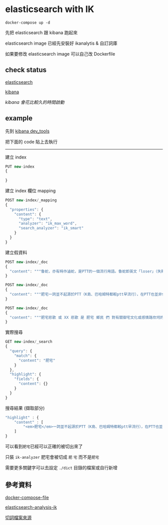 # elasticsearch with IK

`docker-compose up -d`

先把 elasticsearch 跟 kibana 跑起來

elasticsearch image 已經先安裝好 ikanalytis & 自訂詞庫

如果要修改 elasticsearch image 可以自己改 Dockerfile

## check status

[elasticsearch](http://localhost:9200/)

[kibana](http://localhost:5601)

*kibana 會花比較久的時間啟動*

## example

先到
[kibana dev_tools](http://localhost:5601/app/kibana#/dev_tools)

把下面的 code 貼上去執行

---

建立 index

```js
PUT new-index
{
  
}
```

建立 index 欄位 mapping

```js
POST new-index/_mapping
{
  "properties": {
    "content": {
      "type": "text",
      "analyzer": "ik_max_word",
      "search_analyzer": "ik_smart"
    }
  }
}
```

建立假資料

```js
POST new-index/_doc
{
  "content": """魯蛇，亦有時作滷蛇，是PTT的一個流行用語。魯蛇即英文「loser」（失敗者）的諧音。由於在ptt上很多酸民喜歡酸其他有成就或過得爽的人（有錢人、公務員、替代役…），反過來就會有些鄉民開始反酸這些人自己是loser（例沒錢、沒工作或領22k、交不到女朋友的阿宅之類），所以只能在網路上酸別人。之後就逐漸出現這個諧音的用法來取代loser一詞。 """
}

POST new-index/_doc
{
  "content": """肥宅一詞並不起源於PTT（K島、巴哈姆特都較ptt早流行），在PTT也並非什麼新的用法，先前在各種討論「宅」、「宅宅」的文章中，也會不時出現。其中在lol版最常出現，而八卦版也有時會出現。鄉民在自嘲很宅的時候，也偶爾會用上「肥宅」一詞。此外，原本就在使用「宅」這一詞的日本，也有相同的用法，即「デブでオタク」（羅馬拼音：Debu De Otaku），意思是「又肥又宅」。 """
}

POST new-index/_doc
{
  "content": """肥宅悲歌 或 XX 悲歌 是 肥宅 鄉民 們 對有關御宅文化或感情路坎坷的理工男的悲劇感同身受而發出的喟嘆， 有時是自嘲，有時是可憐同在八卦板的其它肥宅，感嘆有一天也會淪落到那樣。 例如 中年尼特族心肌梗塞猝死三天後才被鄰居發現 ， 純情竹科男遭酒店小姐吸金百萬 之類的新聞， 常會有 肥宅悲歌 或 肥宅悲歌 QQ 的推文。  """
}
```

實際搜尋

```js
GET new-index/_search
{
  "query": {
    "match": {
      "content": "肥宅"
    }
  },
  "highlight": {
    "fields": {
      "content": {}
    }
  }
}
```

搜尋結果 (擷取部分)

```js
"highlight" : {
    "content" : [
        "<em>肥宅</em>一詞並不起源於PTT（K島、巴哈姆特都較ptt早流行），在PTT也並非什麼新的用法，先前在各種討論「宅」、「宅宅」的文章中，也會不時出現。其中在lol版最常出現，而八卦版也有時會出現。"
    ]
}
```

可以看到`肥宅`已經可以正確的被切出來了

只裝 `ik-analyzer` 肥宅會被切成 `肥` `宅` 而不是`肥宅`

需要更多關鍵字可以去設定 `./dict` 目錄的檔案或自行新增

## 參考資料

[docker-compose-file](https://www.elastic.co/guide/en/elasticsearch/reference/current/docker.html#docker-compose-file)

[elasticsearch-analysis-ik](https://github.com/medcl/elasticsearch-analysis-ik#quick-example)

[切詞檔案來源](https://github.com/samejack/sc-dictionary)

